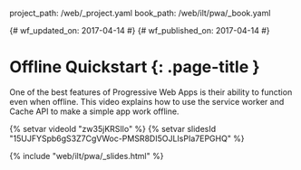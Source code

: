 project_path: /web/_project.yaml
book_path: /web/ilt/pwa/_book.yaml

{# wf_updated_on: 2017-04-14 #}
{# wf_published_on: 2017-04-14 #}

# Offline Quickstart {: .page-title }

One of the best features of Progressive Web Apps is their ability to function
even when offline. This video explains how to use the service worker and Cache
API to make a simple app work offline.

{% setvar videoId "zw35jKRSIlo" %}
{% setvar slidesId "15UJFYSpb6gS3Z7CgVWoc-PMSR8DI5OJLIsPIa7EPGHQ" %}

{% include "web/ilt/pwa/_slides.html" %}

